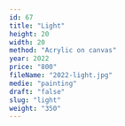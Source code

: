 ```yaml
---
id: 67
title: "Light"
height: 20
width: 20
method: "Acrylic on canvas"
year: 2022
price: "800"
fileName: "2022-light.jpg"
medie: "painting"
draft: "false"
slug: "light"
weight: "350"
---
```

